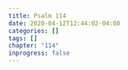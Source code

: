 ```yaml
---
title: Psalm 114
date: 2020-04-12T12:44:02-04:00
categories: []
tags: []
chapter: "114"
inprogress: false
---
```


